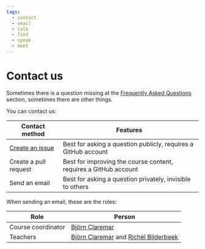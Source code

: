 ```yaml
---
tags:
  - contact
  - email
  - talk
  - find
  - speak
  - meet
---
```


# Contact us

Sometimes there is a question missing at
the [Frequently Asked Questions](faq/README.md) section,
sometimes there are other things.

You can contact us:

Contact method                                                                |Features
------------------------------------------------------------------------------|------------------------------------------------------------------------------
[Create an issue](https://github.com/UPPMAX/naiss_file_transfer_course/issues)|Best for asking a question publicly, requires a GitHub account
Create a pull request                                                         |Best for improving the course content, requires a GitHub account
Send an email                                                                 |Best for asking a question privately, invisible to others

When sending an email, these are the roles:

Role              |Person
------------------|------------------------------------
Course coordinator|[Björn Claremar](https://www.uu.se/en/contact-and-organisation/staff?query=N4-6)
Teachers          |[Björn Claremar](https://www.uu.se/en/contact-and-organisation/staff?query=N4-6) and [Richèl Bilderbeek](https://www.uu.se/en/contact-and-organisation/staff?query=N21-617)

